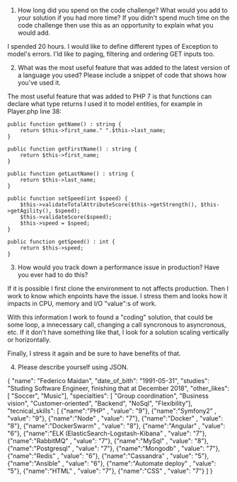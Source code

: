 1. How long did you spend on the code challenge? What would you add to your solution if you had
more time? If you didn't spend much time on the code challenge then use this as an opportunity
to explain what you would add.

I spended 20 hours. I would like to define different types of Exception to model's errors. I'ld like to paging, filtering and ordering GET inputs too.

2. What was the most useful feature that was added to the latest version of a language you used?
Please include a snippet of code that shows how you've used it.

The most useful feature that was added to PHP 7 is that functions can declare what type returns
I used it to model entities, for example in Player.php line 38:

	public function getName() : string {
		return $this->first_name." ".$this->last_name;
	}

	public function getFirstName() : string {
		return $this->first_name;
	}

	public function getLastName() : string {
		return $this->last_name;
	}

	public function setSpeed(int $speed) {
		$this->validateTotalAttributeScore($this->getStrength(), $this->getAgility(), $speed);
		$this->validateScore($speed);
		$this->speed = $speed;
	}

	public function getSpeed() : int {
		return $this->speed;
	}     

3. How would you track down a performance issue in production? Have you ever had to do this?

If it is possible I first clone the environment to not affects production. Then I work to know which enpoints have the issue. I stress them and looks how it impacts in CPU, memory and I/O "value":s of work.  

With this information I work to found a "coding" solution, that could be some loop, a innecessary call,  changing a call syncronous to asyncronous, etc. If it don't have something like that, I look for a solution scaling vertically or horizontally.

Finally, I stress it again and be sure to have benefits of that.

4. Please describe yourself using JSON.

{
	"name": "Federico Maidan",
	"date_of_bith": "1991-05-31",
	"studies": "Studing Software Engineer, finishing that at December 2018",
	"other_likes": [
		"Soccer", 
		"Music"],
	"specialties": [
	 "Group coordination",
	 "Business vision",
	 "Customer-oriented", 
	 "Backend", 
	 "NoSql",
	 "Flexibility"],
	"tecnical_skills": [
			{"name":"PHP" , "value": "9"},
			{"name":"Symfony2" , "value": "9"},
			{"name":"Node" , "value": "7"},
			{"name":"Docker" , "value": "8"},
			{"name":"DockerSwarm" , "value": "8"},
			{"name":"Angular" , "value": "6"},
			{"name":"ELK (ElasticSearch-Logstash-Kibana" , "value": "7"},
			{"name":"RabbitMQ" , "value": "7"},
			{"name":"MySql" , "value": "8"},
			{"name":"Postgresql" , "value": "7"},
			{"name":"Mongodb" , "value": "7"},
			{"name":"Redis" , "value": "6"},
			{"name":"Cassandra" , "value": "5"},
			{"name":"Ansible" , "value": "6"},
			{"name":"Automate deploy" , "value": "5"},
			{"name":"HTML" , "value": "7"},
			{"name":"CSS" , "value": "7"}
	]
}